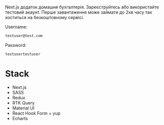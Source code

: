 Next.js додаток домашня бухгалтерія.
Зареєструйтесь або використайте тестовий акаунт.
Перше завантаження може займати до 2хв часу так хоститься на безкоштовному сервісі.

Username:
```bash
testuser@test.com
```
Password:
```bash
testusertestuser
```
# Stack
- Next.js
- SASS
- Redux
- RTK Query
- Material UI
- React Hook Form + yup
- Echarts
